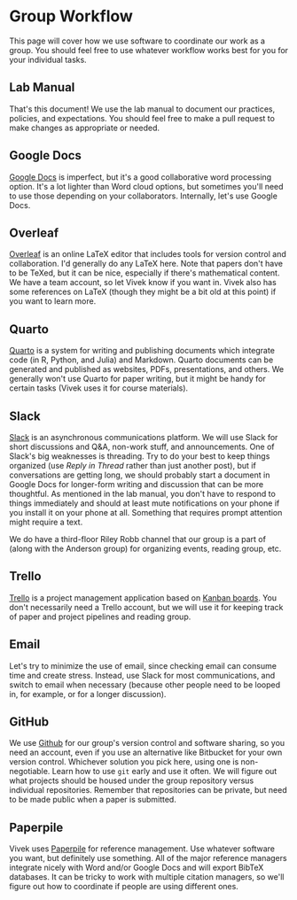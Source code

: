# Group Workflow

This page will cover how we use software to coordinate our work as a group. You should feel free to use whatever workflow works best for you for your individual tasks.

## Lab Manual

That's this document! We use the lab manual to document our practices, policies, and expectations. You should feel free to make a pull request to make changes as appropriate or needed.

## Google Docs

[Google Docs](https://docs.google.com) is imperfect, but it's a good collaborative word processing option. It's a lot lighter than Word cloud options, but sometimes you'll need to use those depending on your collaborators. Internally, let's use Google Docs.

## Overleaf

[Overleaf](https://overleaf.com) is an online LaTeX editor that includes tools for version control and collaboration. I'd generally do any LaTeX here. Note that papers don't have to be TeXed, but it can be nice, especially if there's mathematical content. We have a team account, so let Vivek know if you want in. Vivek also has some references on LaTeX (though they might be a bit old at this point) if you want to learn more.

## Quarto

[Quarto](https://quarto.org) is a system for writing and publishing documents which integrate code (in R, Python, and Julia) and Markdown. Quarto documents can be generated and published as websites, PDFs, presentations, and others. We generally won't use Quarto for paper writing, but it might be handy for certain tasks (Vivek uses it for course materials).

## Slack

[Slack](https://slack.com) is an asynchronous communications platform. We will use Slack for short discussions and Q&A, non-work stuff, and announcements. One of Slack's big weaknesses is threading. Try to do your best to keep things organized (use *Reply in Thread* rather than just another post), but if conversations are getting long, we should probably start a document in Google Docs for longer-form writing and discussion that can be more thoughtful. As mentioned in the lab manual, you don't have to respond to things immediately and should at least mute notifications on your phone if you install it on your phone at all. Something that requires prompt attention might require a text.

We do have a third-floor Riley Robb channel that our group is a part of (along with the Anderson group) for organizing events, reading group, etc.

## Trello

[Trello](https://trello.com) is a project management application based on [Kanban boards](https://en.wikipedia.org/wiki/Kanban_board). You don't necessarily need a Trello account, but we will use it for keeping track of paper and project pipelines and reading group.


## Email

Let's try to minimize the use of email, since checking email can consume time and create stress. Instead, use Slack for most communications, and switch to email when necessary (because other people need to be looped in, for example, or for a longer discussion).


## GitHub

We use [Github](https://github.com) for our group's version control and software sharing, so you need an account, even if you use an alternative like Bitbucket for your own version control. Whichever solution you pick here, using one is non-negotiable. Learn how to use `git` early and use it often. We will figure out what projects should be housed under the group repository versus individual repositories. Remember that repositories can be private, but need to be made public when a paper is submitted.

## Paperpile

Vivek uses [Paperpile](https://paperpile.com) for reference management. Use whatever software you want, but definitely use something. All of the major reference managers integrate nicely with Word and/or Google Docs and will export BibTeX databases. It can be tricky to work with multiple citation managers, so we'll figure out how to coordinate if people are using different ones.

